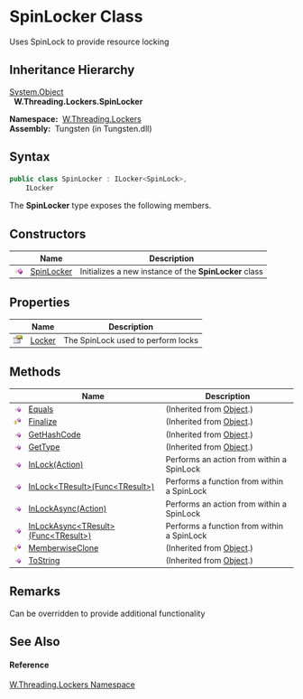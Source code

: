 SpinLocker Class
================
   Uses SpinLock to provide resource locking


Inheritance Hierarchy
---------------------
[System.Object][1]  
  **W.Threading.Lockers.SpinLocker**  

  **Namespace:**  [W.Threading.Lockers][2]  
  **Assembly:**  Tungsten (in Tungsten.dll)

Syntax
------

```csharp
public class SpinLocker : ILocker<SpinLock>, 
	ILocker
```

The **SpinLocker** type exposes the following members.


Constructors
------------

                 | Name            | Description                                            
---------------- | --------------- | ------------------------------------------------------ 
![Public method] | [SpinLocker][3] | Initializes a new instance of the **SpinLocker** class 


Properties
----------

                   | Name        | Description                        
------------------ | ----------- | ---------------------------------- 
![Public property] | [Locker][4] | The SpinLock used to perform locks 


Methods
-------

                    | Name                                            | Description                                
------------------- | ----------------------------------------------- | ------------------------------------------ 
![Public method]    | [Equals][5]                                     | (Inherited from [Object][1].)              
![Protected method] | [Finalize][6]                                   | (Inherited from [Object][1].)              
![Public method]    | [GetHashCode][7]                                | (Inherited from [Object][1].)              
![Public method]    | [GetType][8]                                    | (Inherited from [Object][1].)              
![Public method]    | [InLock(Action)][9]                             | Performs an action from within a SpinLock  
![Public method]    | [InLock&lt;TResult>(Func&lt;TResult>)][10]      | Performs a function from within a SpinLock 
![Public method]    | [InLockAsync(Action)][11]                       | Performs an action from within a SpinLock  
![Public method]    | [InLockAsync&lt;TResult>(Func&lt;TResult>)][12] | Performs a function from within a SpinLock 
![Protected method] | [MemberwiseClone][13]                           | (Inherited from [Object][1].)              
![Public method]    | [ToString][14]                                  | (Inherited from [Object][1].)              


Remarks
-------
Can be overridden to provide additional functionality

See Also
--------

#### Reference
[W.Threading.Lockers Namespace][2]  

[1]: http://msdn.microsoft.com/en-us/library/e5kfa45b
[2]: ../README.md
[3]: _ctor.md
[4]: Locker.md
[5]: http://msdn.microsoft.com/en-us/library/bsc2ak47
[6]: http://msdn.microsoft.com/en-us/library/4k87zsw7
[7]: http://msdn.microsoft.com/en-us/library/zdee4b3y
[8]: http://msdn.microsoft.com/en-us/library/dfwy45w9
[9]: InLock.md
[10]: InLock__1.md
[11]: InLockAsync.md
[12]: InLockAsync__1.md
[13]: http://msdn.microsoft.com/en-us/library/57ctke0a
[14]: http://msdn.microsoft.com/en-us/library/7bxwbwt2
[Public method]: ../../_icons/pubmethod.gif "Public method"
[Public property]: ../../_icons/pubproperty.gif "Public property"
[Protected method]: ../../_icons/protmethod.gif "Protected method"